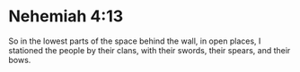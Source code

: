 # Nehemiah 4:13

So in the lowest parts of the space behind the wall, in open places, I stationed the people by their clans, with their swords, their spears, and their bows.
